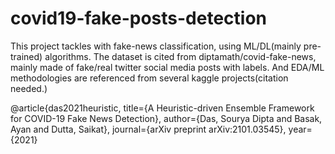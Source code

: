 # covid19-fake-posts-detection

This project tackles with fake-news classification, using ML/DL(mainly pre-trained) algorithms.
The dataset is cited from diptamath/covid-fake-news, mainly made of fake/real twitter social media posts with labels.
And EDA/ML methodologies are referenced from several kaggle projects(citation needed.)

@article{das2021heuristic,
title={A Heuristic-driven Ensemble Framework for COVID-19 Fake News Detection},
author={Das, Sourya Dipta and Basak, Ayan and Dutta, Saikat},
journal={arXiv preprint arXiv:2101.03545},
year={2021}
